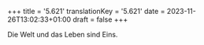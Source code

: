 +++
title = '5.621'
translationKey = '5.621'
date = 2023-11-26T13:02:33+01:00
draft = false
+++

Die Welt und das Leben sind Eins.

